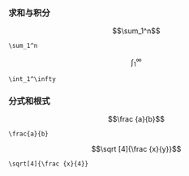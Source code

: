 ### 求和与积分
$$\sum_1^n$$
```
\sum_1^n
```

$$\int_1^\infty$$
 ```
 \int_1^\infty
 ```

### 分式和根式
$$\frac {a}{b}$$
```
\frac{a}{b}
```
$$\sqrt [4]{\frac {x}{y}}$$
```
\sqrt[4]{\frac {x}{4}}
```


<!--stackedit_data:
eyJoaXN0b3J5IjpbNTk5NDUwNjY3XX0=
-->
